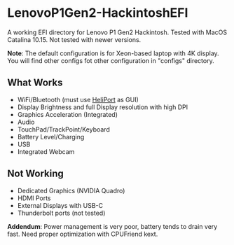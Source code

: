 # LenovoP1Gen2-HackintoshEFI
A working EFI directory for Lenovo P1 Gen2 Hackintosh.
Tested with MacOS Catalina 10.15.
Not tested with newer versions.

**Note**: The default configuration is for Xeon-based laptop with 4K display. You will find other configs fot other configuration in "configs" directory.

## What Works
* WiFi/Bluetooth (must use [HeliPort](https://github.com/OpenIntelWireless/HeliPort) as GUI)
* Display Brightness and full Display resolution with high DPI
* Graphics Acceleration (Integrated)
* Audio
* TouchPad/TrackPoint/Keyboard
* Battery Level/Charging
* USB
* Integrated Webcam

## Not Working
* Dedicated Graphics (NVIDIA Quadro)
* HDMI Ports
* External Displays with USB-C
* Thunderbolt ports (not tested)

**Addendum**: Power management is very poor, battery tends to drain very fast. 
Need proper optimization with CPUFriend kext.
